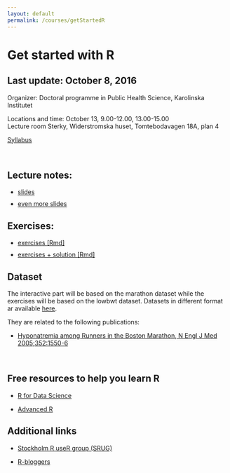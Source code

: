 ```yaml
---
layout: default
permalink: /courses/getStartedR
---
```


Get started with R
========


## Last update: October 8, 2016

Organizer: Doctoral programme in Public Health Science, Karolinska Institutet

Locations and time: October 13, 9.00-12.00, 13.00-15.00  
Lecture room Sterky, Widerstromska huset, Tomtebodavagen 18A, plan 4

[Syllabus](http://alecri.github.io/courses/getStartedR_folder/getStartedR_syllabus.pdf)

<br>

## Lecture notes:

<ul class="fa-ul">
<li><a href="http://rpubs.com/alecri/getStartedR" target="_blank"><i class="fa-li fa fa-file-text"></i> slides </a> 
</li>
<div style="height:10px"></div>

<li><a href="http://rpubs.com/alecri/introR" target="_blank"><i class="fa-li fa fa-file-text"></i> even more slides </a> 
</li>
</ul>


## Exercises:

<ul class="fa-ul">
<li><a href="http://alecri.github.io/courses/getStartedR_folder/ex_getStartedR.pdf" target="_blank"><i class="fa-li fa fa-file-text"></i> exercises </a> 
<a href="http://alecri.github.io/courses/getStartedR_folder/ex_getStartedR.Rmd" target="_blank"> [Rmd] </a> 
</li>
<div style="height:10px"></div>

<li><a href="" target="_blank"><i class="fa-li fa fa-file-text"></i> exercises + solution </a> 
<a href="" target="_blank"> [Rmd] </a> 
</li>
</ul>

## Dataset

The interactive part will be based on the marathon dataset while the exercises will be based on the lowbwt dataset. Datasets in different format ar available [here](http://alecri.github.io/data/).

They are related to the following publications:

- [Hyponatremia among Runners in the Boston Marathon, N Engl J Med 2005;352:1550-6](http://alecri.github.io/downloads/hyponatremia.pdf)


<br>

## Free resources to help you learn R

- [R for Data Science](http://r4ds.had.co.nz/)

- [Advanced R](http://adv-r.had.co.nz/)


## Additional links

- [Stockholm R useR group (SRUG)](http://www.meetup.com/StockholmR/)

- [R-bloggers](https://www.r-bloggers.com/)